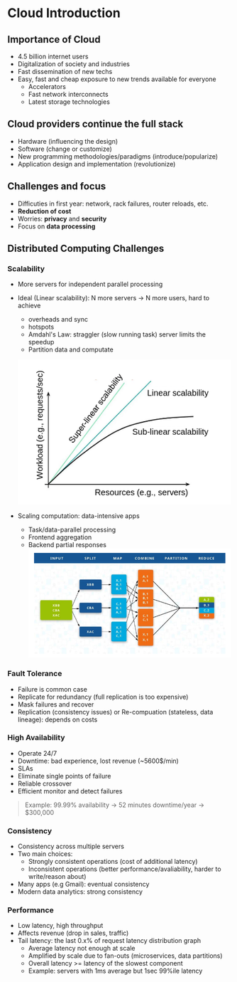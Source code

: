 # Cloud Introduction

## Importance of Cloud

- 4.5 billion internet users
- Digitalization of society and industries
- Fast dissemination of new techs
- Easy, fast and cheap exposure to new trends available for everyone
  - Accelerators
  - Fast network interconnects
  - Latest storage technologies

## Cloud providers continue the full stack

- Hardware (influencing the design)
- Software (change or customize)
- New programming methodologies/paradigms (introduce/popularize)
- Application design and implementation (revolutionize)

## Challenges and focus

- Difficuties in first year: network, rack failures, router reloads, etc.
- **Reduction of cost**
- Worries: **privacy** and **security**
- Focus on **data processing**

## Distributed Computing Challenges

### Scalability

- More servers for independent parallel processing
- Ideal (Linear scalability): N more servers -> N more users, hard to achieve

  - overheads and sync
  - hotspots
  - Amdahl's Law: straggler (slow running task) server limits the speedup
  - Partition data and computate

  ![Scalability](assets/scalability.png)

- Scaling computation: data-intensive apps
  - Task/data-parallel processing
  - Frontend aggregation
  - Backend partial responses
    ![Map-Reduce](assets/map-reduce.png)

### Fault Tolerance

- Failure is common case
- Replicate for redundancy (full replication is too expensive)
- Mask failures and recover
- Replication (consistency issues) or Re-compuation (stateless, data lineage): depends on costs

### High Availability

- Operate 24/7
- Downtime: bad experience, lost revenue (~5600$/min)
- SLAs
- Eliminate single points of failure
- Reliable crossover
- Efficient monitor and detect failures

> Example: 99.99% availability -> 52 minutes downtime/year -> $300,000

### Consistency

- Consistency across multiple servers
- Two main choices:
  - Strongly consistent operations (cost of additional latency)
  - Inconsistent operations (better performance/avaliability, harder to write/reason about)
- Many apps (e.g Gmail): eventual consistency
- Modern data analytics: strong consistency

### Performance

- Low latency, high throughput
- Affects revenue (drop in sales, traffic)
- Tail latency: the last 0.x% of request latency distribution graph
  - Average latency not enough at scale
  - Amplified by scale due to fan-outs (microservices, data partitions)
  - Overall latency >= latency of the slowest component
  - Example: servers with 1ms average but 1sec 99%ile latency
